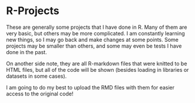 # R-Projects
These are generally some projects that I have done in R. Many of them are very basic, but others may be more complicated. I am constantly learning new things, so I may go back
and make changes at some points. Some projects may be smaller than others, and some may even be tests I have done in the past.

On another side note, they are all R-markdown files that were knitted to be HTML files, but all of the code will be shown (besides loading in libraries or datasets in some cases).

I am going to do my best to upload the RMD files with them for easier access to the original code!
